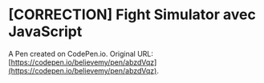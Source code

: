 # [CORRECTION] Fight Simulator avec JavaScript

A Pen created on CodePen.io. Original URL: [https://codepen.io/believemy/pen/abzdVqz](https://codepen.io/believemy/pen/abzdVqz).


